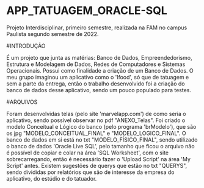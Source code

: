 # APP_TATUAGEM_ORACLE-SQL
Projeto Interdisciplinar, primeiro semestre, realizada na FAM no campus Paulista segundo semestre de 2022.

#INTRODUÇÃO

É um projeto que junta as matérias: Banco de Dados,	Empreendedorismo, Estrutura e Modelagem de Dados, Redes de Computadores e	Sistemas Operacionais.
Possui como finalidade a criação de um Banco de Dados.
O meu grupo imaginou um aplicativo como o 'Ifood', só que de tatuagem e sem a parte da entrega, então o trabalho desenvolvido foi a criação do banco de dados desse aplicativo, sendo um pouco populado para testes.

#ARQUIVOS

Foram desenvolvidas telas (pelo site 'marvelapp.com') de como seria o aplicativo, sendo possível observar no pdf "ANEXO_Telas".
Foi criado o modelo Conceitual e Lógico do banco (pelo programa 'brModelo'), que são os jpg "MODELO_CONCEITUAL_FINAL" e "MODELO_LOGICO_FINAL".
O banco de dados em si está no txt "MODELO_FÍSICO_FINAL", sendo utilizado o banco de dados 'Oracle Live SQL', pelo tamanho que ficou o arquivo não é possível de copiar e colar na área 'SQL Worksheet', com o site sobrecarregando, então é necessário fazer o 'Upload Script' na área 'My Script' antes.
Existem sugestões de querys que estão no txt "QUERYS", sendo divididas por relatórios que são de interesse da empresa do aplicativo, do estúdio e do tatuador.
